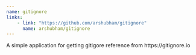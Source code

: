 ```yaml
---
name: gitignore
links: 
    - link: "https://github.com/arshubham/gitignore"
      name: arshubham/gitignore
---
```

<p>A simple application for getting gitigore reference from https://gitignore.io</p>